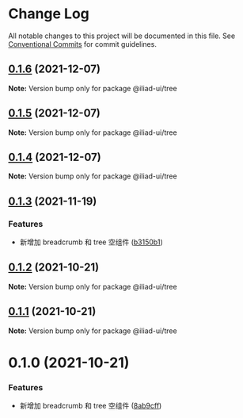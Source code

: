 # Change Log

All notable changes to this project will be documented in this file.
See [Conventional Commits](https://conventionalcommits.org) for commit guidelines.

## [0.1.6](https://github.com/gaoding-inc/iliad-ui/compare/@iliad-ui/tree@0.1.5...@iliad-ui/tree@0.1.6) (2021-12-07)

**Note:** Version bump only for package @iliad-ui/tree

## [0.1.5](https://github.com/gaoding-inc/iliad-ui/compare/@iliad-ui/tree@0.1.4...@iliad-ui/tree@0.1.5) (2021-12-07)

**Note:** Version bump only for package @iliad-ui/tree

## [0.1.4](https://github.com/gaoding-inc/iliad-ui/compare/@iliad-ui/tree@0.1.3...@iliad-ui/tree@0.1.4) (2021-12-07)

**Note:** Version bump only for package @iliad-ui/tree

## [0.1.3](https://github.com/gaoding-inc/iliad-ui/compare/@iliad-ui/tree@0.1.2...@iliad-ui/tree@0.1.3) (2021-11-19)

### Features

-   新增加 breadcrumb 和 tree 空组件 ([b3150b1](https://github.com/gaoding-inc/iliad-ui/commit/b3150b12bc271404d08b4e46d068568df68444d2))

## [0.1.2](https://github.com/gaoding-inc/iliad-ui/compare/@iliad-ui/tree@0.1.1...@iliad-ui/tree@0.1.2) (2021-10-21)

**Note:** Version bump only for package @iliad-ui/tree

## [0.1.1](https://github.com/gaoding-inc/iliad-ui/compare/@iliad-ui/tree@0.1.0...@iliad-ui/tree@0.1.1) (2021-10-21)

**Note:** Version bump only for package @iliad-ui/tree

# 0.1.0 (2021-10-21)

### Features

-   新增加 breadcrumb 和 tree 空组件 ([8ab9cff](https://github.com/gaoding-inc/iliad-ui/commit/8ab9cff9b5efd0b792bafea53723122a67f77017))
